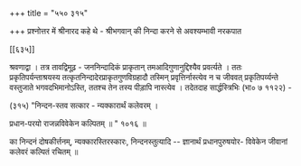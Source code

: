 +++
title = "५५० ३१५"

+++
प्रश्नोत्तर में श्रीनारद कहे थे - श्रीभगवान् की निन्दा करने से अवश्यम्भावी नरकपात 



[[६३५]]

श्रवणाद्वा । तत्र तावद्विमूढ़ - जननिन्दादिकं प्राकृतान् तमआदिगुणानुद्दिश्यैव प्रवर्त्यते । ततः प्रकृतिपर्यन्ताश्रयस्य तत्कृतनिन्दादेरप्राकृतगुणविग्रहादौ तस्मिन् प्रवृत्तिर्नास्त्येव न च जीववत् प्रकृतिपर्य्यन्ते वस्तुजाते भगवदभिमानोऽस्ति, ततश्च तेन तस्य पीड़ापि नास्त्येव । तदेतदाह सार्द्धस्त्रिभिः (भा० ७ ११२२) - 

(३१५) "निन्दन-स्तव सत्कार - न्यक्कारार्थं कलेवरम् । 

प्रधान-परयो राजन्नविवेकेन कल्पितम् ॥ " १०१६ ॥ 

का निन्दनं दोषकीर्त्तनम्, न्यक्कारस्तिरस्कारः, निन्दनस्तुत्यादि -- ज्ञानार्थं प्रधानपुरुषयोर- विवेकेन जीवानां कलेवरं कल्पितं रचितम् ॥ 
